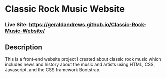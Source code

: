 # Classic Rock Music Website
### Live Site: https://geraldandrews.github.io/Classic-Rock-Music-Website/

## Description 
This is a front-end website project I created about classic rock music which includes news and history about the music and artists using HTML, CSS, Javascript, and the CSS 
framework Bootstrap.
